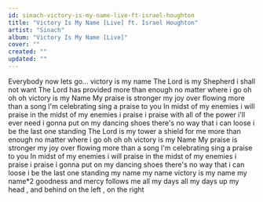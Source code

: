 ```yaml
---
id: sinach-victory-is-my-name-live-ft-israel-houghton
title: "Victory Is My Name [Live] ft. Israel Houghton"
artist: "Sinach"
album: "Victory Is My Name [Live]"
cover: ""
created: ""
updated: ""
---
```


Everybody now lets go...
victory is my name
The Lord is my Shepherd
i shall not want
The Lord has provided
more than enough
no matter where i go oh oh oh
victory is my Name
My praise is stronger
 my joy over flowing
more than a song
 l'm celebrating
 sing a praise to you
 In midst of my enemies
 i will praise
in the midst of my enemies
 i praise i praise
with all of the power i'll ever need
i gonna put on my dancing shoes
 there's no way  that i can loose
i be the last one standing
The Lord is my tower
 a shield for me
more than enough
no matter where i go oh oh oh
victory is my Name
My praise is stronger
 my joy over flowing
more than a song
 l'm celebrating
 sing a praise to you
 In midst of my enemies
 i will praise
in the midst of my enemies
 i praise i praise
i gonna put on my dancing shoes
 there's no way  that i can loose
i be the last one standing
my name my name
victory is my name
my name*2
goodness and mercy follows me
all my days all my days
up my head , and behind
on the left , on the right
